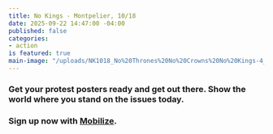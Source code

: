 ```yaml
---
title: No Kings - Montpelier, 10/18
date: 2025-09-22 14:47:00 -04:00
published: false
categories:
- action
is featured: true
main-image: "/uploads/NK1018_No%20Thrones%20No%20Crowns%20No%20Kings-4_Mobilize%20Promo_20250904213037059009.jpeg"
---
```


### Get your protest posters ready and get out there.  Show the world where you stand on the issues today.

### Sign up now with [Mobilize](https://www.mobilize.us/mobilize/event/844078/).
